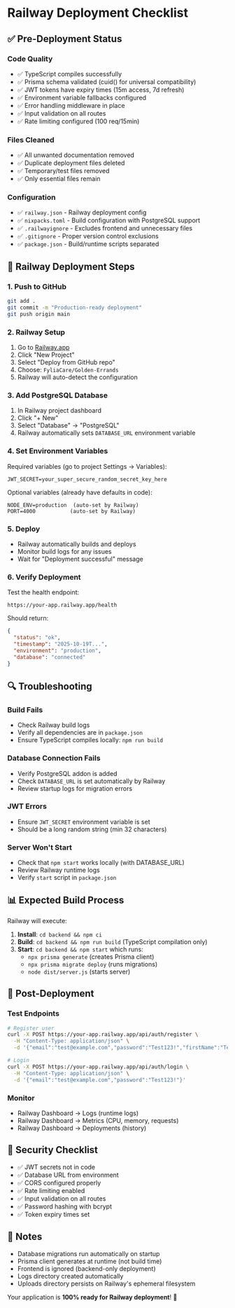 # Railway Deployment Checklist

## ✅ Pre-Deployment Status

### Code Quality
- ✅ TypeScript compiles successfully
- ✅ Prisma schema validated (cuid() for universal compatibility)
- ✅ JWT tokens have expiry times (15m access, 7d refresh)
- ✅ Environment variable fallbacks configured
- ✅ Error handling middleware in place
- ✅ Input validation on all routes
- ✅ Rate limiting configured (100 req/15min)

### Files Cleaned
- ✅ All unwanted documentation removed
- ✅ Duplicate deployment files deleted
- ✅ Temporary/test files removed
- ✅ Only essential files remain

### Configuration
- ✅ `railway.json` - Railway deployment config
- ✅ `nixpacks.toml` - Build configuration with PostgreSQL support
- ✅ `.railwayignore` - Excludes frontend and unnecessary files
- ✅ `.gitignore` - Proper version control exclusions
- ✅ `package.json` - Build/runtime scripts separated

## 🚀 Railway Deployment Steps

### 1. Push to GitHub
```bash
git add .
git commit -m "Production-ready deployment"
git push origin main
```

### 2. Railway Setup
1. Go to [Railway.app](https://railway.app)
2. Click "New Project"
3. Select "Deploy from GitHub repo"
4. Choose: `FyliaCare/Golden-Errands`
5. Railway will auto-detect the configuration

### 3. Add PostgreSQL Database
1. In Railway project dashboard
2. Click "+ New"
3. Select "Database" → "PostgreSQL"
4. Railway automatically sets `DATABASE_URL` environment variable

### 4. Set Environment Variables
Required variables (go to project Settings → Variables):
```
JWT_SECRET=your_super_secure_random_secret_key_here
```

Optional variables (already have defaults in code):
```
NODE_ENV=production  (auto-set by Railway)
PORT=4000           (auto-set by Railway)
```

### 5. Deploy
- Railway automatically builds and deploys
- Monitor build logs for any issues
- Wait for "Deployment successful" message

### 6. Verify Deployment
Test the health endpoint:
```
https://your-app.railway.app/health
```

Should return:
```json
{
  "status": "ok",
  "timestamp": "2025-10-19T...",
  "environment": "production",
  "database": "connected"
}
```

## 🔍 Troubleshooting

### Build Fails
- Check Railway build logs
- Verify all dependencies are in `package.json`
- Ensure TypeScript compiles locally: `npm run build`

### Database Connection Fails
- Verify PostgreSQL addon is added
- Check `DATABASE_URL` is set automatically by Railway
- Review startup logs for migration errors

### JWT Errors
- Ensure `JWT_SECRET` environment variable is set
- Should be a long random string (min 32 characters)

### Server Won't Start
- Check that `npm start` works locally (with DATABASE_URL)
- Review Railway runtime logs
- Verify `start` script in `package.json`

## 📊 Expected Build Process

Railway will execute:
1. **Install**: `cd backend && npm ci`
2. **Build**: `cd backend && npm run build` (TypeScript compilation only)
3. **Start**: `cd backend && npm start` which runs:
   - `npx prisma generate` (creates Prisma client)
   - `npx prisma migrate deploy` (runs migrations)
   - `node dist/server.js` (starts server)

## 🎯 Post-Deployment

### Test Endpoints
```bash
# Register user
curl -X POST https://your-app.railway.app/api/auth/register \
  -H "Content-Type: application/json" \
  -d '{"email":"test@example.com","password":"Test123!","firstName":"Test","lastName":"User"}'

# Login
curl -X POST https://your-app.railway.app/api/auth/login \
  -H "Content-Type: application/json" \
  -d '{"email":"test@example.com","password":"Test123!"}'
```

### Monitor
- Railway Dashboard → Logs (runtime logs)
- Railway Dashboard → Metrics (CPU, memory, requests)
- Railway Dashboard → Deployments (history)

## 🔐 Security Checklist
- ✅ JWT secrets not in code
- ✅ Database URL from environment
- ✅ CORS configured properly
- ✅ Rate limiting enabled
- ✅ Input validation on all routes
- ✅ Password hashing with bcrypt
- ✅ Token expiry times set

## 📝 Notes

- Database migrations run automatically on startup
- Prisma client generates at runtime (not build time)
- Frontend is ignored (backend-only deployment)
- Logs directory created automatically
- Uploads directory persists on Railway's ephemeral filesystem

Your application is **100% ready for Railway deployment**! 🎉
